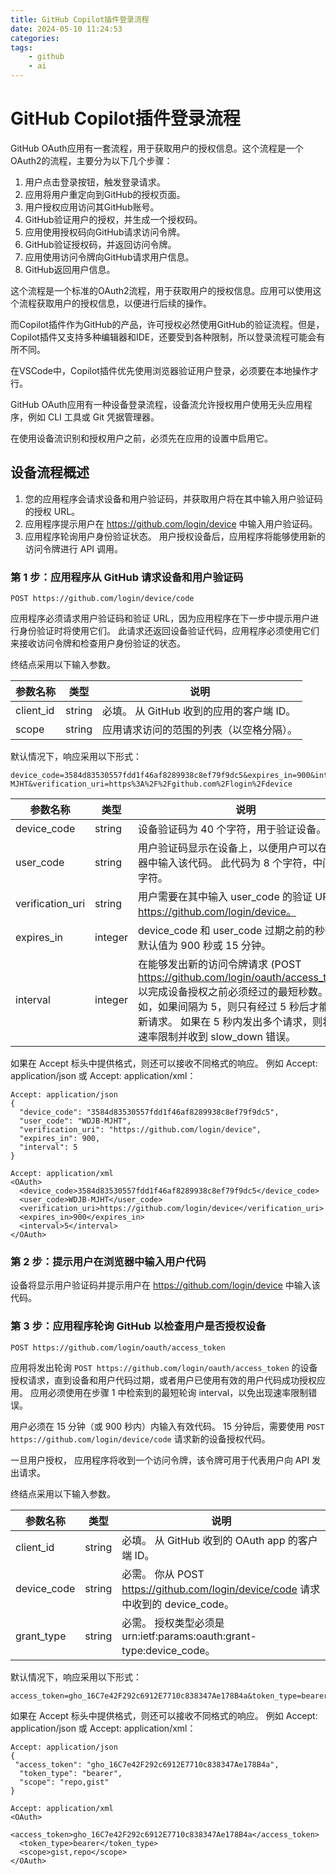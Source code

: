 ```yaml
---
title: GitHub Copilot插件登录流程
date: 2024-05-10 11:24:53
categories:
tags:
    - github
    - ai
---
```


# GitHub Copilot插件登录流程

GitHub OAuth应用有一套流程，用于获取用户的授权信息。这个流程是一个OAuth2的流程，主要分为以下几个步骤：

1. 用户点击登录按钮，触发登录请求。
2. 应用将用户重定向到GitHub的授权页面。
3. 用户授权应用访问其GitHub账号。
4. GitHub验证用户的授权，并生成一个授权码。
5. 应用使用授权码向GitHub请求访问令牌。
6. GitHub验证授权码，并返回访问令牌。
7. 应用使用访问令牌向GitHub请求用户信息。
8. GitHub返回用户信息。

这个流程是一个标准的OAuth2流程，用于获取用户的授权信息。应用可以使用这个流程获取用户的授权信息，以便进行后续的操作。

而Copilot插件作为GitHub的产品，许可授权必然使用GitHub的验证流程。但是，Copilot插件又支持多种编辑器和IDE，还要受到各种限制，所以登录流程可能会有所不同。

<!-- more -->

在VSCode中，Copilot插件优先使用浏览器验证用户登录，必须要在本地操作才行。

GitHub OAuth应用有一种设备登录流程，设备流允许授权用户使用无头应用程序，例如 CLI 工具或 Git 凭据管理器。

在使用设备流识别和授权用户之前，必须先在应用的设置中启用它。

## 设备流程概述

1. 您的应用程序会请求设备和用户验证码，并获取用户将在其中输入用户验证码的授权 URL。
2. 应用程序提示用户在 https://github.com/login/device 中输入用户验证码。
3. 应用程序轮询用户身份验证状态。 用户授权设备后，应用程序将能够使用新的访问令牌进行 API 调用。

### 第 1 步：应用程序从 GitHub 请求设备和用户验证码

```
POST https://github.com/login/device/code
```

应用程序必须请求用户验证码和验证 URL，因为应用程序在下一步中提示用户进行身份验证时将使用它们。 此请求还返回设备验证代码，应用程序必须使用它们来接收访问令牌和检查用户身份验证的状态。

终结点采用以下输入参数。

| 参数名称 | 类型   | 说明                                       |
| -------- | ------ | ------------------------------------------ |
| client_id| string | 必填。 从 GitHub 收到的应用的客户端 ID。    |
| scope    | string | 应用请求访问的范围的列表（以空格分隔）。   |

默认情况下，响应采用以下形式：

```
device_code=3584d83530557fdd1f46af8289938c8ef79f9dc5&expires_in=900&interval=5&user_code=WDJB-MJHT&verification_uri=https%3A%2F%2Fgithub.com%2Flogin%2Fdevice
```

| 参数名称         | 类型    | 说明 |
| --------------- | ------- | ---- |
| device_code     | string  | 设备验证码为 40 个字符，用于验证设备。 |
| user_code       | string  | 用户验证码显示在设备上，以便用户可以在浏览器中输入该代码。 此代码为 8 个字符，中间有连字符。 |
| verification_uri| string  | 用户需要在其中输入 user_code 的验证 URL： https://github.com/login/device。 |
| expires_in      | integer | device_code 和 user_code 过期之前的秒数。 默认值为 900 秒或 15 分钟。 |
| interval        | integer | 在能够发出新的访问令牌请求 (POST https://github.com/login/oauth/access_token) 以完成设备授权之前必须经过的最短秒数。 例如，如果间隔为 5，则只有经过 5 秒后才能发出新请求。 如果在 5 秒内发出多个请求，则将达到速率限制并收到 slow_down 错误。 |

如果在 Accept 标头中提供格式，则还可以接收不同格式的响应。 例如 Accept: application/json 或 Accept: application/xml：

```
Accept: application/json
{
  "device_code": "3584d83530557fdd1f46af8289938c8ef79f9dc5",
  "user_code": "WDJB-MJHT",
  "verification_uri": "https://github.com/login/device",
  "expires_in": 900,
  "interval": 5
}
```

```
Accept: application/xml
<OAuth>
  <device_code>3584d83530557fdd1f46af8289938c8ef79f9dc5</device_code>
  <user_code>WDJB-MJHT</user_code>
  <verification_uri>https://github.com/login/device</verification_uri>
  <expires_in>900</expires_in>
  <interval>5</interval>
</OAuth>
```

### 第 2 步：提示用户在浏览器中输入用户代码

设备将显示用户验证码并提示用户在 https://github.com/login/device 中输入该代码。

### 第 3 步：应用程序轮询 GitHub 以检查用户是否授权设备

```
POST https://github.com/login/oauth/access_token
```

应用将发出轮询 `POST https://github.com/login/oauth/access_token` 的设备授权请求，直到设备和用户代码过期，或者用户已使用有效的用户代码成功授权应用。 应用必须使用在步骤 1 中检索到的最短轮询 interval，以免出现速率限制错误。 

用户必须在 15 分钟（或 900 秒内）内输入有效代码。 15 分钟后，需要使用 `POST https://github.com/login/device/code` 请求新的设备授权代码。

一旦用户授权， 应用程序将收到一个访问令牌，该令牌可用于代表用户向 API 发出请求。

终结点采用以下输入参数。

| 参数名称     | 类型   | 说明 |
| ------------ | ------ | ---- |
| client_id    | string | 必填。 从 GitHub 收到的 OAuth app 的客户端 ID。 |
| device_code  | string | 必需。 你从 POST https://github.com/login/device/code 请求中收到的 device_code。 |
| grant_type   | string | 必需。 授权类型必须是 urn:ietf:params:oauth:grant-type:device_code。 |

默认情况下，响应采用以下形式：

```
access_token=gho_16C7e42F292c6912E7710c838347Ae178B4a&token_type=bearer&scope=repo%2Cgist
```

如果在 Accept 标头中提供格式，则还可以接收不同格式的响应。 例如 Accept: application/json 或 Accept: application/xml：

```
Accept: application/json
{
 "access_token": "gho_16C7e42F292c6912E7710c838347Ae178B4a",
  "token_type": "bearer",
  "scope": "repo,gist"
}
```

```
Accept: application/xml
<OAuth>
  <access_token>gho_16C7e42F292c6912E7710c838347Ae178B4a</access_token>
  <token_type>bearer</token_type>
  <scope>gist,repo</scope>
</OAuth>
```
